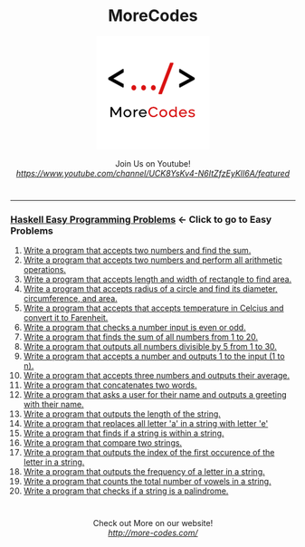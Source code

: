 <h1 align="center">MoreCodes</h1>
<p align="center"> 
  <img src="/morecodescir.png"/>
</p>

<p align="center">
Join Us on Youtube! <br/>
<i><u>https://www.youtube.com/channel/UCK8YsKv4-N6ItZfzEyKlI6A/featured</u></i>
</p>

#

- - - -
### [Haskell Easy Programming Problems](../Problems/) <- Click to go to Easy Problems

1. <a href="https://github.com/ArjunAranetaCodes/MoreCodes-Haskell/blob/master/Easy%20Problems/problem1.hs" target="_blank">Write a program that accepts two numbers and find the sum.</a>
2. <a href="https://github.com/ArjunAranetaCodes/MoreCodes-Haskell/blob/master/Easy%20Problems/problem2.hs" target="_blank">Write a program that accepts two numbers and perform all arithmetic operations.</a>
3. <a href="https://github.com/ArjunAranetaCodes/MoreCodes-Haskell/blob/master/Easy%20Problems/problem3.hs" target="_blank">Write a program that accepts length and width of rectangle to find area.</a>
4. <a href="https://github.com/ArjunAranetaCodes/MoreCodes-Haskell/blob/master/Easy%20Problems/problem4.hs" target="_blank">Write a program that accepts radius of a circle and find its diameter, circumference, and area.</a>
5. <a href="https://github.com/ArjunAranetaCodes/MoreCodes-Haskell/blob/master/Easy%20Problems/problem5.hs" target="_blank">Write a program that accepts that accepts temperature in Celcius and convert it to Farenheit.</a>
6. <a href="https://github.com/ArjunAranetaCodes/MoreCodes-Haskell/blob/master/Easy%20Problems/problem6.hs" target="_blank">Write a program that checks a number input is even or odd.</a>
7. <a href="https://github.com/ArjunAranetaCodes/MoreCodes-Haskell/blob/master/Easy%20Problems/problem7.hs" target="_blank">Write a program that finds the sum of all numbers from 1 to 20.</a>
8. <a href="https://github.com/ArjunAranetaCodes/MoreCodes-Haskell/blob/master/Easy%20Problems/problem8.hs" target="_blank">Write a program that outputs all numbers divisible by 5 from 1 to 30.</a>
9. <a href="https://github.com/ArjunAranetaCodes/MoreCodes-Haskell/blob/master/Easy%20Problems/problem9.hs" target="_blank">Write a program that accepts a number and outputs 1 to the input (1 to n).</a>
10. <a href="https://github.com/ArjunAranetaCodes/MoreCodes-Haskell/blob/master/Easy%20Problems/problem10.hs" target="_blank">Write a program that accepts three numbers and outputs their average.</a>
11. <a href="https://github.com/ArjunAranetaCodes/MoreCodes-Haskell/blob/master/Easy%20Problems/problem11.hs" target="_blank">Write a program that concatenates two words.</a>
12. <a href="https://github.com/ArjunAranetaCodes/MoreCodes-Haskell/blob/master/Easy%20Problems/problem12.hs" target="_blank">Write a program that asks a user for their name and outputs a greeting with their name.</a>
13. <a href="https://github.com/ArjunAranetaCodes/MoreCodes-Haskell/blob/master/Easy%20Problems/problem13.hs" target="_blank">Write a program that outputs the length of the string.</a>
14. <a href="https://github.com/ArjunAranetaCodes/MoreCodes-Haskell/blob/master/Easy%20Problems/problem14.hs" target="_blank">Write a program that replaces all letter 'a' in a string with letter 'e'</a>
15. <a href="https://github.com/ArjunAranetaCodes/MoreCodes-Haskell/blob/master/Easy%20Problems/problem15.hs" target="_blank">Write a program that finds if a string is within a string.</a>
16. <a href="https://github.com/ArjunAranetaCodes/MoreCodes-Haskell/blob/master/Easy%20Problems/problem16.hs" target="_blank">Write a program that compare two strings.</a>
17. <a href="https://github.com/ArjunAranetaCodes/MoreCodes-Haskell/blob/master/Easy%20Problems/problem17.hs" target="_blank">Write a program that outputs the index of the first occurence of the letter in a string.</a>
18. <a href="https://github.com/ArjunAranetaCodes/MoreCodes-Haskell/blob/master/Easy%20Problems/problem18.hs" target="_blank">Write a program that outputs the frequency of a letter in a string.</a>
19. <a href="https://github.com/ArjunAranetaCodes/MoreCodes-Haskell/blob/master/Easy%20Problems/problem19.hs" target="_blank">Write a program that counts the total number of vowels in a string.</a>
20. <a href="https://github.com/ArjunAranetaCodes/MoreCodes-Haskell/blob/master/Easy%20Problems/problem20.hs" target="_blank">Write a program that checks if a string is a palindrome.</a>

#

<p align="center">
Check out More on our website! <br/>
<i><u>http://more-codes.com/</u></i>
</p>